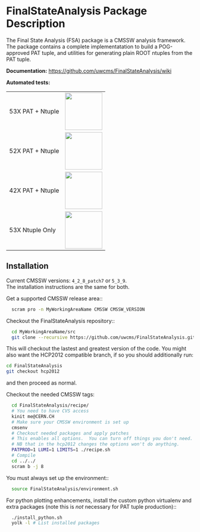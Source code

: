 FinalStateAnalysis Package Description
======================================

The Final State Analysis (FSA) package is a CMSSW analysis framework.  
The package contains a complete implementatation to build a POG-approved 
PAT tuple, and utilities for generating plain ROOT ntuples from the PAT tuple.

**Documentation:** https://github.com/uwcms/FinalStateAnalysis/wiki

**Automated tests:**
<table>
    <tr>
        <td>53X PAT + Ntuple</td> 
        <td><a href='http://login06.hep.wisc.edu:8080/job/FinalStateAnalysis/'><img src='https://www.hep.wisc.edu/~efriis/badges/FSA.jpg' width='100'></a></td>
    </tr>
    <tr>
        <td>52X PAT + Ntuple</td> 
        <td><a href='http://login06.hep.wisc.edu:8080/job/FinalStateAnalysis-52X/'><img src='https://www.hep.wisc.edu/~efriis/badges/FSA-52X.jpg' width='100'></a></td>
    </tr>
    <tr>
        <td>42X PAT + Ntuple</td> 
        <td><a href='http://login06.hep.wisc.edu:8080/job/FinalStateAnalysis-42X/'><img src='https://www.hep.wisc.edu/~efriis/badges/FSA-42X.jpg' width='100'></a></td>
    </tr>
    <tr>
        <td>53X Ntuple Only</td> 
        <td><a href='http://login06.hep.wisc.edu:8080/job/FinalStateAnalysis-NoPAT/'><img src='https://www.hep.wisc.edu/~efriis/badges/FSA-NoPAT.jpg' width='100'></a></td>
    </tr>
</table>

Installation
------------

Current CMSSW versions: ``4_2_8_patch7`` or ``5_3_9``.  
The installation instructions are the same for both.  

Get a supported CMSSW release area::

```bash
  scram pro -n MyWorkingAreaName CMSSW CMSSW_VERSION
```

Checkout the FinalStateAnalysis repository::

```bash
  cd MyWorkingAreaName/src
  git clone --recursive https://github.com/uwcms/FinalStateAnalysis.git
```

This will checkout the lastest and greatest version of the code.  You might also want the HCP2012 compatible branch, if so you should additionally run:
```bash
cd FinalStateAnalysis
git checkout hcp2012
```
and then proceed as normal.

Checkout the needed CMSSW tags:

```bash
  cd FinalStateAnalysis/recipe/
  # You need to have CVS access
  kinit me@CERN.CH
  # Make sure your CMSSW environment is set up
  cmsenv
  # Checkout needed packages and apply patches
  # This enables all options.  You can turn off things you don't need.
  # NB that in the hcp2012 changes the options won't do anything.
  PATPROD=1 LUMI=1 LIMITS=1 ./recipe.sh
  # Compile
  cd ../../
  scram b -j 8
```

You must always set up the environment::

```bash
  source FinalStateAnalysis/environment.sh
```

For python plotting enhancements, install the custom python virtualenv and extra
packages (note this is *not* necessary for PAT tuple production)::

```bash
  ./install_python.sh
  yolk -l # List installed packages
```
